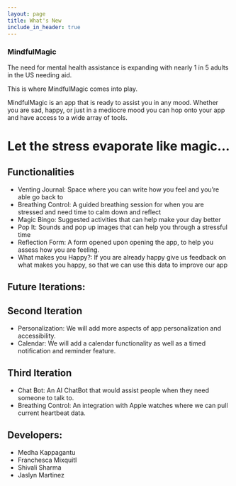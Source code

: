 ```yaml
---
layout: page
title: What's New
include_in_header: true
---
```


### MindfulMagic

The need for mental health assistance is expanding with nearly 1 in 5 adults in the US needing aid. 

This is where MindfulMagic comes into play. 

MindfulMagic is an app that is ready to assist you in any mood. Whether you are sad, happy, or just in a mediocre mood you can hop onto your app and have access to a wide array of tools.

# Let the stress evaporate like magic...

## Functionalities

- Venting Journal: Space where you can write how you feel and you’re able go back to
- Breathing Control: A guided breathing session for when you are stressed and need time to calm down and reflect
- Magic Bingo: Suggested activities that can help make your day better
- Pop It: Sounds and pop up images that can help you through a stressful time 
- Reflection Form: A form opened upon opening the app, to help you assess how you are feeling. 
- What makes you Happy?: If you are already happy give us feedback on what makes you happy, so that we can use this data to improve our app

## Future Iterations:

## Second Iteration
- Personalization: We will add more aspects of app personalization and accessibility.
- Calendar: We will add a calendar functionality as well as a timed notification and reminder feature. 

## Third Iteration
- Chat Bot: An AI ChatBot that would assist people when they need someone to talk to.
- Breathing Control: An integration with Apple watches where we can pull current heartbeat data.


## Developers:

- Medha Kappagantu
- Franchesca Mixquitl
- Shivali Sharma
- Jaslyn Martinez
 


